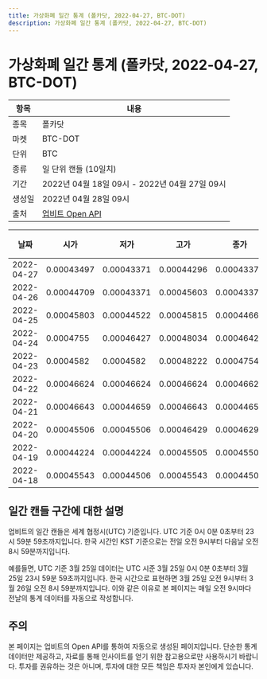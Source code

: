 ```yaml
---
title: 가상화폐 일간 통계 (폴카닷, 2022-04-27, BTC-DOT)
description: 가상화폐 일간 통계 (폴카닷, 2022-04-27, BTC-DOT)
---
```



가상화폐 일간 통계 (폴카닷, 2022-04-27, BTC-DOT)
===

|항목|내용|
|--|--|
|종목|폴카닷|
|마켓|BTC-DOT|
|단위|BTC|
|종류|일 단위 캔들 (10일치)|
|기간|2022년 04월 18일 09시 - 2022년 04월 27일 09시|
|생성일|2022년 04월 28일 09시|
|출처|[업비트 Open API](https://docs.upbit.com)|


|날짜|시가|저가|고가|종가|비고|
|--|--|--|--|--|--|
|2022-04-27|0.00043497|0.00043371|0.00044296|0.00043371|    |
|2022-04-26|0.00044709|0.00043371|0.00045603|0.00043371|    |
|2022-04-25|0.00045803|0.00044522|0.00045815|0.00044662|    |
|2022-04-24|0.0004755|0.00046427|0.00048034|0.00046427|    |
|2022-04-23|0.0004582|0.0004582|0.00048222|0.00047549|    |
|2022-04-22|0.00046624|0.00046624|0.00046624|0.00046624|    |
|2022-04-21|0.00046643|0.00044659|0.00046643|0.00044659|    |
|2022-04-20|0.00045506|0.00045506|0.00046429|0.00046296|    |
|2022-04-19|0.00044224|0.00044224|0.00045505|0.00045505|    |
|2022-04-18|0.00045543|0.00044506|0.00045543|0.00044506|    |


일간 캔들 구간에 대한 설명
---


업비트의 일간 캔들은 세계 협정시(UTC) 기준입니다. 
UTC 기준 0시 0분 0초부터 23시 59분 59초까지입니다. 
한국 시간인 KST 기준으로는 전일 오전 9시부터 다음날 오전 8시 59분까지입니다. 


예를들면, UTC 기준 3월 25일 데이터는 UTC 시준 3월 25일 0시 0분 0초부터 3월 25일 23시 59분 59초까지입니다. 
한국 시간으로 표현하면 3월 25일 오전 9시부터 3월 26일 오전 8시 59분까지입니다. 
이와 같은 이유로 본 페이지는 매일 오전 9시마다 전날의 통계 데이터를 자동으로 작성합니다. 


주의
---


본 페이지는 업비트의 Open API를 통하여 자동으로 생성된 페이지입니다. 
단순한 통계 데이터만 제공하고, 자료를 통해 인사이트를 얻기 위한 참고용으로만 사용하시기 바랍니다. 
투자를 권유하는 것은 아니며, 투자에 대한 모든 책임은 투자자 본인에게 있습니다. 
